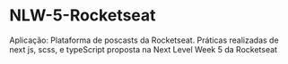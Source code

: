 # NLW-5-Rocketseat
Aplicação: Plataforma de poscasts da Rocketseat. Práticas realizadas de next js, scss, e typeScript proposta na Next Level Week 5 da Rocketseat
